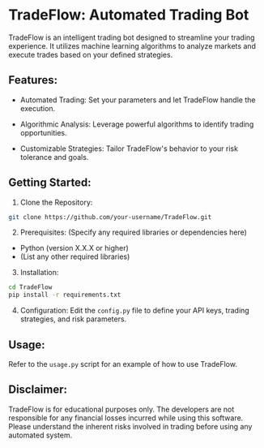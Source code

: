 # TradeFlow: Automated Trading Bot

TradeFlow is an intelligent trading bot designed to streamline your trading experience. It utilizes machine learning algorithms to analyze markets and execute trades based on your defined strategies.

## Features:

- Automated Trading: Set your parameters and let TradeFlow handle the execution.
  
- Algorithmic Analysis: Leverage powerful algorithms to identify trading opportunities.
  
- Customizable Strategies: Tailor TradeFlow's behavior to your risk tolerance and goals.


## Getting Started:

1. Clone the Repository:
```bash
git clone https://github.com/your-username/TradeFlow.git
```
2. Prerequisites: (Specify any required libraries or dependencies here)
- Python (version X.X.X or higher)
- (List any other required libraries)

3. Installation:
```bash
cd TradeFlow
pip install -r requirements.txt
```

4. Configuration:
Edit the `config.py` file to define your API keys, trading strategies, and risk parameters.


## Usage:

Refer to the `usage.py` script for an example of how to use TradeFlow.

## Disclaimer:

TradeFlow is for educational purposes only. The developers are not responsible for any financial losses incurred while using this software. Please understand the inherent risks involved in trading before using any automated system.





